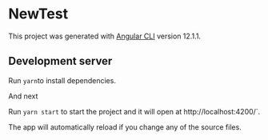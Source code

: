 # NewTest

This project was generated with [Angular CLI](https://github.com/angular/angular-cli) version 12.1.1.

## Development server
Run  `yarn`to install dependencies.

And next 

Run `yarn start` to start the project and it will open at  http://localhost:4200/`. 

The app will automatically reload if you change any of the source files.

